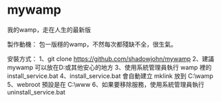 # mywamp
我的wamp，走在人生的最新版

製作動機：
包一版穩的wamp，不然每次都殘缺不全，很生氣。

安裝方式：
1、git clone https://github.com/shadowjohn/mywamp
2、建議 mywamp 可以放在D:或其他安心的地方
3、使用系統管理員執行 wamp 裡的 install_service.bat
4、install_service.bat 會自動建立 mklink 放到 C:\wamp
5、webroot 預設是在 C:\www
6、如果要移除服務，使用系統管理員執行 uninstall_service.bat



